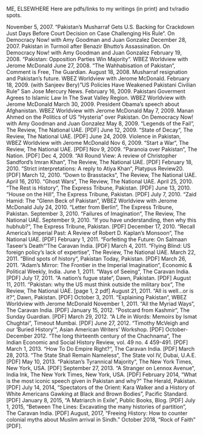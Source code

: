 ME, ELSEWHERE
Here are pdfs/links to my writings (in print) and tv/radio spots.

November 5, 2007. “Pakistan’s Musharraf Gets U.S. Backing for Crackdown Just Days Before Court Decision on Case Challenging His Rule“. On Democracy Now! with Amy Goodman and Juan Gonzalez
December 28, 2007. Pakistan in Turmoil after Benazir Bhutto’s Assassination. On Democracy Now! with Amy Goodman and Juan Gonzalez
February 19, 2008. “Pakistan: Opposition Parties Win Majority“. WBEZ Worldview with Jerome McDonald
June 27, 2008. “The Wahhabisation of Pakistan“, Comment is Free, The Guardian.
August 18, 2008. Musharraf resignation and Pakistan’s future. WBEZ Worldview with Jerome McDonald.
February 18, 2009. (with Sanjeev Bery)”US Policies Have Weakened Pakistani Civilian Rule” San Jose Mercury News.
February 16, 2009. Pakistani Goverment Agrees to Islamic Law In The Swat Valley Region. WBEZ Worldview with Jerome McDonald
March 30, 2009. President Obama’s speech about Afghanistan. WBEZ Worldview with Jerome McDonald
May 7, 2009. Manan Ahmed on the Politics of US “Hysteria” over Pakistan. On Democracy Now! with Amy Goodman and Juan Gonzalez
May 8, 2009. “Legends of the Fail“, The Review, The National UAE. [PDF]
June 12, 2009. “State of Decay“, The Review, The National UAE. [PDF]
June 24, 2009. Violence in Pakistan, WBEZ Worldview with Jerome McDonald
Nov 6, 2009. “Start a War“, The Review, The National UAE. [PDF]
Nov 9, 2009. “Paranoia over Pakistan“, The Nation. [PDF]
Dec 4, 2009. “All Round View: A review of Christopher Sandford’s Imran Khan“, The Review, The National UAE. [PDF]
February 18, 2010. “Strict interpretations: A reply to Atiya Khan“, Platypus Review20. [PDF]
March 12, 2010. “Down to Brasstacks“, The Review, The National UAE.
April 16, 2010. “Ghost Wars“, The Review, The National UAE.
April 25, 2010. “The Rest is History“, The Express Tribune, Pakistan. [PDF]
June 13, 2010. “House on the Hill“, The Express Tribune, Pakistan. [PDF]
July 7, 2010. “Zaid Hamid: The “Glenn Beck of Pakistan”, WBEZ Worldview with Jerome McDonald
July 24, 2010. “Letter from Berlin“, The Express Tribune, Pakistan.
September 3, 2010. “Failures of Imagination“, The Review, The National UAE.
September 9, 2010. “If you have understanding, then why this hubhub?“, The Express Tribune, Pakistan. [PDF]
December 17, 2010. “Recall America’s Imperial Past: A Review of Robert D. Kaplan’s Monsoon“, The National UAE. [PDF]
February 1, 2011. “Forfeiting the Future: On Salmaan Taseer’s Death“‘The Caravan India. [PDF]
March 4, 2011. “Flying Blind: US foreign policy’s lack of expertise“, The Review, The National UAE.
March 22, 2011. “Blind spots of history“, Pakistan Today, Pakistan. [PDF]
March 26, 2011. “Adam’s Mirror: The Frontier in the Imperial Imagination“, Economic & Political Weekly, India.
June 1, 2011. “Ways of Seeing“, The Caravan India. [PDF]
July 17, 2011. “A nation’s fugue state“, Dawn, Pakistan. [PDF]
August 11, 2011. “Pakistan: why the US must think outside the military box“, The Review, The National UAE. [page 1, 2 pdf]
August 21, 2011. “All is well…or is it?“, Dawn, Pakistan. [PDF]
October 3, 2011. “Explaining Pakistan“, WBEZ Worldview with Jerome McDonald
November 1, 2011. “All the Myriad Ways“, The Caravan India. [PDF]
January 15, 2012. “Postcard from Kashmir“, The Sunday Guardian. [PDF]
March 29, 2012. “A Life in Words: Memoirs by Ismat Chughtai“, Timeout Mumbai. [PDF]
June 27, 2012. “Timothy McVeigh and our ‘Buried History’“,  Asian American Writers’ Workshop. [PDF]
October-December 2012. “The long thirteenth century of the Chachnama“, The Indian Economic and Social History Review, vol. 49 no. 4 459-491. [PDF]
March 1, 2013.  “How To Do Empire Right?“, The Caravan India. [PDF]
March 28, 2013. “The State Shall Remain Nameless“, The State vol IV, Dubai, U.A.E. [PDF]
May 10, 2013. “Pakistan’s Tyrannical Majority“, The New York Times, New York, USA. [PDF]
September 27, 2013. “A Stranger on Lennox Avenue“, India Ink, The New York Times, New York, USA. [PDF]
February 2014, “What is the most iconic speech given in Pakistan and why?” The Herald, Pakistan. [PDF]
July 14, 2014, “Spectators of the Orient: Kara Walker and a History of White Americans Gawking at Black and Brown Bodies”, Pacific Standard. [PDF]
January 8, 2015, “A Matriarch in Exile”, Public Books, Blog. [PDF]
July 1, 2015, “Between The Lines: Excavating the many histories of partition”, The Caravan India. [PDF]
August, 2017, “Freeing History: How to counter colonial myths about Muslim arrival in Sindh.”
October 2018, “Rock of Faith” [PDF].
